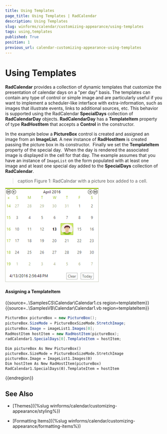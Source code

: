 ```yaml
---
title: Using Templates
page_title: Using Templates | RadCalendar
description: Using Templates
slug: winforms/calendar/customizing-appearance/using-templates
tags: using,templates
published: True
position: 1
previous_url: calendar-customizing-appearance-using-templates
---
```


# Using Templates


__RadCalendar__ provides a collection of dynamic templates that customize the presentation of calendar days on a "per day" basis. The templates can contain any type of control or simple image and are particularly useful if you want to implement a scheduler-like interface with extra-information, such as images that illustrate events, links to additional sources, etc. This behavior is supported using the RadCalendar __SpecialDays__ collection of __RadCalendarDay__ objects. __RadCalendarDay__ has a __TemplateItem__ property of type __RadHostItem__ that accepts a __Control__ in the constructor. 

In the example below a __PictureBox__ control is created and assigned an image from an __ImageList__. A new instance of __RadHostItem__ is created passing the picture box in its constructor.  Finally we set the __TemplateItem__ property of the special day.  When the day is rendered the associated image is displayed in the cell for that day. The example assumes that you have an instance of `ImageList` on the form populated with at least one image and at least one special day added to the __SpecialDays__ collection of __RadCalendar__.

>caption Figure 1: RadCalndar with a picture box added to a cell.

![calendar-customizing-appearance-using-templates 001](images/calendar-customizing-appearance-using-templates001.png)

#### Assigning a TemplateItem 


{{source=..\SamplesCS\Calendar\Calendar1.cs region=templateItem}} 
{{source=..\SamplesVB\Calendar\Calendar1.vb region=templateItem}} 

````C#
PictureBox pictureBox = new PictureBox();
pictureBox.SizeMode = PictureBoxSizeMode.StretchImage;
pictureBox.Image = imageList1.Images[0];
RadHostItem hostItem = new RadHostItem(pictureBox);
radCalendar1.SpecialDays[0].TemplateItem = hostItem;

````
````VB.NET
Dim pictureBox As New PictureBox()
pictureBox.SizeMode = PictureBoxSizeMode.StretchImage
pictureBox.Image = ImageList1.Images(0)
Dim hostItem As New RadHostItem(pictureBox)
RadCalendar1.SpecialDays(0).TemplateItem = hostItem

````

{{endregion}} 

## See Also

* [Themes]({%slug winforms/calendar/customizing-appearance/styling%})

* [Formatting Items]({%slug winforms/calendar/customizing-appearance/formatting-items%})

